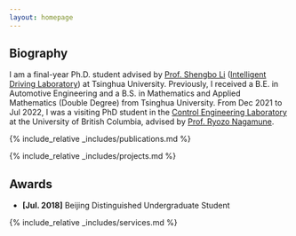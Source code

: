 ```yaml
---
layout: homepage
---
```


## Biography
I am a final-year Ph.D. student advised by <a href="http://www.svm.tsinghua.edu.cn/essay/80/1812.html" target="_blank">Prof. Shengbo Li</a> (<a href="http://www.idlab-tsinghua.com/thulab/labweb/index.html" target="_blank">Intelligent Driving Laboratory</a>) at Tsinghua University. 
Previously, I received a B.E. in Automotive Engineering and a B.S. in Mathematics and Applied Mathematics (Double Degree) from Tsinghua University. 
From Dec 2021 to Jul 2022, I was a visiting PhD student in the <a href="https://cel.mech.ubc.ca/" target="_blank">Control Engineering Laboratory</a> at the University of British Columbia, advised by <a href="https://mech.ubc.ca/ryozo-nagamune/" target="_blank">Prof. Ryozo Nagamune</a>. 


{% include_relative _includes/publications.md %}

{% include_relative _includes/projects.md %}

## Awards
- **[Jul. 2018]** Beijing Distinguished Undergraduate Student

{% include_relative _includes/services.md %}

